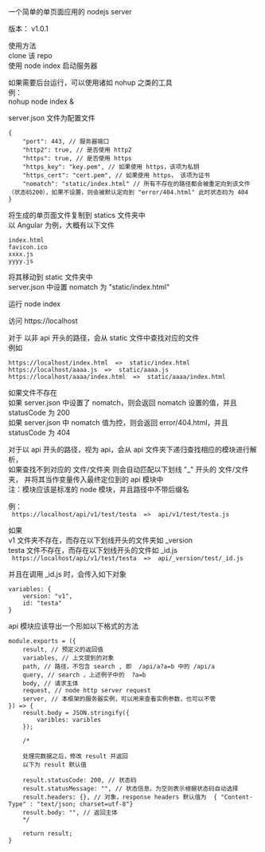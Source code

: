一个简单的单页面应用的 nodejs server  

版本： v1.0.1

使用方法  
clone 该 repo  
使用 node index 启动服务器  
  
如果需要后台运行，可以使用诸如 nohup 之类的工具  
例：  
nohup node index &  
  
server.json 文件为配置文件  
```
{  
    "port": 443, // 服务器端口  
    "http2": true, // 是否使用 http2  
    "https": true, // 是否使用 https  
    "https_key": "key.pem", // 如果使用 https，该项为私钥  
    "https_cert": "cert.pem", // 如果使用 https， 该项为证书  
    "nomatch": "static/index.html" // 所有不存在的路径都会被重定向到该文件（状态码200），如果不设置，则会被默认定向到 "error/404.html" 此时状态码为 404  
}  
``` 
  
将生成的单页面文件复制到 statics 文件夹中  
以 Angular 为例，大概有以下文件  
```
index.html  
favicon.ico  
xxxx.js  
yyyy.js   
```

将其移动到 static 文件夹中  
server.json 中设置 nomatch 为 "static/index.html"  
  
运行 node index  
  
访问 https://localhost  
  
  
对于 以非 api 开头的路径，会从 static 文件中查找对应的文件  
例如  
```
https://localhost/index.html  =>  static/index.html  
https://localhost/aaaa.js  =>  static/aaaa.js  
https://localhost/aaaa/index.html  =>  static/aaaa/index.html  
```

如果文件不存在  
    如果 server.json 中设置了 nomatch，则会返回 nomatch 设置的值，并且 statusCode 为 200  
    如果 server.json 中 nomatch 值为控，则会返回 error/404.html，并且 statusCode 为 404  
  
  
对于以 api 开头的路径，视为 api，会从 api 文件夹下递归查找相应的模块进行解析，  
如果查找不到对应的 文件/文件夹 则会自动匹配以下划线 "_" 开头的 文件/文件夹， 并将其当作变量传入最终定位到的 api 模块中  
注：模块应该是标准的 node 模块，并且路径中不带后缀名  
  
例：  
`  https://localhost/api/v1/test/testa  =>  api/v1/test/testa.js  `
  
如果  
    v1 文件夹不存在，而存在以下划线开头的文件夹如 _version  
    testa 文件不存在，而存在以下划线开头的文件如 _id.js  
`  https://localhost/api/v1/test/testa  =>  api/_version/test/_id.js  `
  
并且在调用 _id.js 时，会传入如下对象  
```
variables: {  
    version: "v1",  
    id: "testa"  
}  
```

api 模块应该导出一个形如以下格式的方法  
```
module.exports = ({  
    result, // 预定义的返回值  
    variables, // 上文提到的对象  
    path, // 路径，不包含 search , 即  /api/a?a=b 中的 /api/a  
    query, // search ，上述例子中的  ?a=b  
    body, // 请求主体  
    request, // node http server request  
    server, // 本框架的服务器实例，可以用来查看实例参数，也可以不管  
}) => {  
    result.body = JSON.stringify({  
        varibles: varibles  
    });  
  
    /*  
  
    处理完数据之后，修改 result 并返回  
    以下为 result 默认值  
  
    result.statusCode: 200, // 状态码  
    result.statusMessage: "", // 状态信息，为空则表示根据状态码自动选择  
    result.headers: {}, // 对象，response headers 默认值为  { "Content-Type" : "text/json; charset=utf-8"}  
    result.body: "", // 返回主体  
    */  
  
    return result;  
}  
```